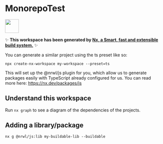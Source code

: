 # MonorepoTest

<a href="https://nx.dev" target="_blank" rel="noreferrer"><img src="https://raw.githubusercontent.com/nrwl/nx/master/images/nx-logo.png" width="45"></a>

✨ **This workspace has been generated by [Nx, a Smart, fast and extensible build system.](https://nx.dev)** ✨

You can generate a similar project using the ts preset like so:
```
npx create-nx-workspace my-workspace --preset=ts
```

This will set up the @nrwl/js plugin for you, which allow us to generate packages easily with TypeScript already configured for us. You can read more here: https://nx.dev/packages/js

## Understand this workspace

Run `nx graph` to see a diagram of the dependencies of the projects.

## Adding a library/package

```
nx g @nrwl/js:lib my-buildable-lib --buildable
```




